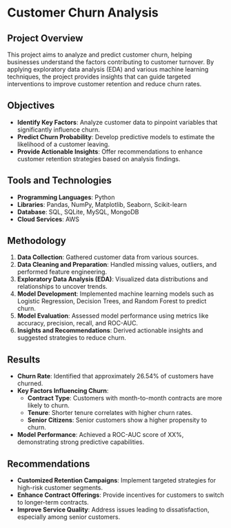  # Customer Churn Analysis

## Project Overview

This project aims to analyze and predict customer churn, helping businesses understand the factors contributing to customer turnover. By applying exploratory data analysis (EDA) and various machine learning techniques, the project provides insights that can guide targeted interventions to improve customer retention and reduce churn rates.

## Objectives

- **Identify Key Factors**: Analyze customer data to pinpoint variables that significantly influence churn.
- **Predict Churn Probability**: Develop predictive models to estimate the likelihood of a customer leaving.
- **Provide Actionable Insights**: Offer recommendations to enhance customer retention strategies based on analysis findings.

## Tools and Technologies

- **Programming Languages**: Python
- **Libraries**: Pandas, NumPy, Matplotlib, Seaborn, Scikit-learn
- **Database**: SQL, SQLite, MySQL, MongoDB
- **Cloud Services**: AWS

## Methodology

1. **Data Collection**: Gathered customer data from various sources.
2. **Data Cleaning and Preparation**: Handled missing values, outliers, and performed feature engineering.
3. **Exploratory Data Analysis (EDA)**: Visualized data distributions and relationships to uncover trends.
4. **Model Development**: Implemented machine learning models such as Logistic Regression, Decision Trees, and Random Forest to predict churn.
5. **Model Evaluation**: Assessed model performance using metrics like accuracy, precision, recall, and ROC-AUC.
6. **Insights and Recommendations**: Derived actionable insights and suggested strategies to reduce churn.

## Results

- **Churn Rate**: Identified that approximately 26.54% of customers have churned.
- **Key Factors Influencing Churn**:
  - **Contract Type**: Customers with month-to-month contracts are more likely to churn.
  - **Tenure**: Shorter tenure correlates with higher churn rates.
  - **Senior Citizens**: Senior customers show a higher propensity to churn.
- **Model Performance**: Achieved a ROC-AUC score of XX%, demonstrating strong predictive capabilities.

## Recommendations

- **Customized Retention Campaigns**: Implement targeted strategies for high-risk customer segments.
- **Enhance Contract Offerings**: Provide incentives for customers to switch to longer-term contracts.
- **Improve Service Quality**: Address issues leading to dissatisfaction, especially among senior customers.
